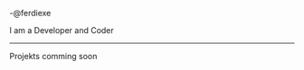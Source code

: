 -@ferdiexe

I am a Developer and Coder

--------------------------
Projekts comming soon


<!---
ferdiexe/ferdiexe is a ✨ special ✨ repository because its `README.md` (this file) appears on your GitHub profile.
You can click the Preview link to take a look at your changes.
--->
